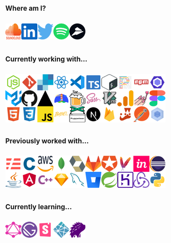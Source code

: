 <h2>Where am I?</h2><br /><div style="display: flex; flex-wrap: wrap;"><a href="https://soundcloud.com/jacksonblankenship"><img src="./assets/soundcloud.svg" alt="soundcloud" width="50" height="50" /></a><a href="https://www.linkedin.com/in/jacksonblankenship/"><img src="./assets/linkedin.svg" alt="linkedin" width="50" height="50" /></a><a href="https://twitter.com/env_jackson"><img src="./assets/twitter.svg" alt="twitter" width="50" height="50" /></a><a href="https://open.spotify.com/user/1240355717?si=Vf0XhUsDRnGYHza5j5STIQ"><img src="./assets/spotify.svg" alt="spotify" width="50" height="50" /></a><a href="https://flylance.com/"><img src="./assets/flylance.svg" alt="flylance" width="50" height="50" /></a></div><br /><h2>Currently working with...</h2><br /><div style="display: flex; flex-wrap: wrap;"><img src="./assets/node.svg" alt="node" width="50" height="50" /><img src="./assets/git.svg" alt="git" width="50" height="50" /><img src="./assets/sendgrid.svg" alt="sendgrid" width="50" height="50" /><img src="./assets/reactts.svg" alt="reactts" width="50" height="50" /><img src="./assets/vscode.svg" alt="vscode" width="50" height="50" /><img src="./assets/typescript.svg" alt="typescript" width="50" height="50" /><img src="./assets/bash.svg" alt="bash" width="50" height="50" /><img src="./assets/prettier.svg" alt="prettier" width="50" height="50" /><img src="./assets/npm.svg" alt="npm" width="50" height="50" /><img src="./assets/eslint.svg" alt="eslint" width="50" height="50" /><img src="./assets/material-ui.svg" alt="material-ui" width="50" height="50" /><img src="./assets/github.svg" alt="github" width="50" height="50" /><img src="./assets/vercel.svg" alt="vercel" width="50" height="50" /><img src="./assets/lighthouse.svg" alt="lighthouse" width="50" height="50" /><img src="./assets/homebrew.svg" alt="homebrew" width="50" height="50" /><img src="./assets/sass.svg" alt="sass" width="50" height="50" /><img src="./assets/vim.svg" alt="vim" width="50" height="50" /><img src="./assets/analytics.svg" alt="analytics" width="50" height="50" /><img src="./assets/styled.svg" alt="styled" width="50" height="50" /><img src="./assets/figma.svg" alt="figma" width="50" height="50" /><img src="./assets/html5.svg" alt="html5" width="50" height="50" /><img src="./assets/css3.svg" alt="css3" width="50" height="50" /><img src="./assets/javascript.svg" alt="javascript" width="50" height="50" /><img src="./assets/babel.svg" alt="babel" width="50" height="50" /><img src="./assets/puppeteer.svg" alt="puppeteer" width="50" height="50" /><img src="./assets/next.svg" alt="next" width="50" height="50" /><img src="./assets/firebase.svg" alt="firebase" width="50" height="50" /><img src="./assets/jest.svg" alt="jest" width="50" height="50" /><img src="./assets/postman.svg" alt="postman" width="50" height="50" /><img src="./assets/webpack.svg" alt="webpack" width="50" height="50" /></div><br /><h2>Previously worked with...</h2><br /><div style="display: flex; flex-wrap: wrap;"><img src="./assets/serverless.svg" alt="serverless" width="50" height="50" /><img src="./assets/c.svg" alt="c" width="50" height="50" /><img src="./assets/aws.svg" alt="aws" width="50" height="50" /><img src="./assets/mongo.svg" alt="mongo" width="50" height="50" /><img src="./assets/hibernate.svg" alt="hibernate" width="50" height="50" /><img src="./assets/gitlab.svg" alt="gitlab" width="50" height="50" /><img src="./assets/auth0.svg" alt="auth0" width="50" height="50" /><img src="./assets/maven.svg" alt="maven" width="50" height="50" /><img src="./assets/invision.svg" alt="invision" width="50" height="50" /><img src="./assets/eclipse.svg" alt="eclipse" width="50" height="50" /><img src="./assets/java.svg" alt="java" width="50" height="50" /><img src="./assets/angular.svg" alt="angular" width="50" height="50" /><img src="./assets/cpp.svg" alt="cpp" width="50" height="50" /><img src="./assets/sketch.svg" alt="sketch" width="50" height="50" /><img src="./assets/mysql.svg" alt="mysql" width="50" height="50" /><img src="./assets/bitbucket.svg" alt="bitbucket" width="50" height="50" /><img src="./assets/spring.svg" alt="spring" width="50" height="50" /><img src="./assets/heroku.svg" alt="heroku" width="50" height="50" /><img src="./assets/redux.svg" alt="redux" width="50" height="50" /><img src="./assets/python.svg" alt="python" width="50" height="50" /></div><br /><h2>Currently learning...</h2><br /><div style="display: flex; flex-wrap: wrap;"><img src="./assets/graphql.svg" alt="graphql" width="50" height="50" /><img src="./assets/gatsby.svg" alt="gatsby" width="50" height="50" /><img src="./assets/storybook.svg" alt="storybook" width="50" height="50" /><img src="./assets/netlify.svg" alt="netlify" width="50" height="50" /><img src="./assets/percy.svg" alt="percy" width="50" height="50" /></div><br />